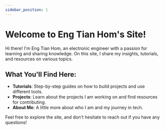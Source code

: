 ```yaml
---
sidebar_position: 1
---
```


# Welcome to Eng Tian Hom's Site!

Hi there! I'm Eng Tian Hom, an electronic engineer with a passion for learning and sharing knowledge. On this site, I share my insights, tutorials, and resources on various topics.

## What You'll Find Here:

- **Tutorials**: Step-by-step guides on how to build projects and use different tools.
- **Projects**: Learn about the projects I am working on and find resources for contributing.
- **About Me**: A little more about who I am and my journey in tech.

Feel free to explore the site, and don't hesitate to reach out if you have any questions!